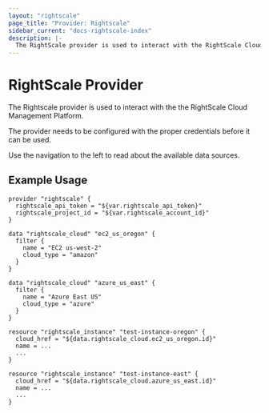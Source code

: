 ```yaml
---
layout: "rightscale"
page_title: "Provider: Rightscale"
sidebar_current: "docs-rightscale-index"
description: |-
  The RightScale provider is used to interact with the RightScale Cloud Management Platform. The provider needs to be configured with the proper credentials before it can be used.
---
```


# RightScale Provider

The Rightscale provider is used to interact with the the RightScale Cloud Management Platform.

The provider needs to be configured with the proper credentials before it can be used.

Use the navigation to the left to read about the available data sources.

## Example Usage

```hcl
provider "rightscale" {
  rightscale_api_token = "${var.rightscale_api_token}"
  rightscale_project_id = "${var.rightscale_account_id}"
}

data "rightscale_cloud" "ec2_us_oregon" {
  filter {
    name = "EC2 us-west-2"
    cloud_type = "amazon"
  }
}

data "rightscale_cloud" "azure_us_east" {
  filter {
    name = "Azure East US"
    cloud_type = "azure"
  }
}

resource "rightscale_instance" "test-instance-oregon" {
  cloud_href = "${data.rightscale_cloud.ec2_us_oregon.id}"
  name = ...
  ...
}

resource "rightscale_instance" "test-instance-east" {
  cloud_href = "${data.rightscale_cloud.azure_us_east.id}"
  name = ...
  ...
}

```
